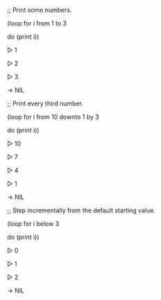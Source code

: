  



;; Print some numbers. 



(loop for i from 1 to 3 



do (print i)) 



▷ 1 



▷ 2 







 



 



▷ 3 



→ NIL 



;; Print every third number. 



(loop for i from 10 downto 1 by 3 



do (print i)) 



▷ 10 



▷ 7 



▷ 4 



▷ 1 



→ NIL 



;; Step incrementally from the default starting value. 



(loop for i below 3 



do (print i)) 



▷ 0 



▷ 1 



▷ 2 



→ NIL 




